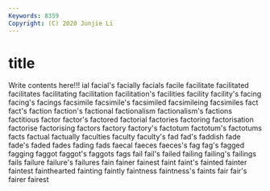 ```yaml
---
Keywords: 8359
Copyright: (C) 2020 Junjie Li
---
```


# title

Write contents here!!!
ial
facial's 
facially 
facials 
facile 
facilitate 
facilitated 
facilitates 
facilitating 
facilitation 
facilitation's
facilities 
facility 
facility's 
facing 
facing's 
facings 
facsimile 
facsimile's 
facsimiled 
facsimileing
facsimiles 
fact 
fact's 
faction 
faction's 
factional 
factionalism 
factionalism's 
factions 
factitious
factor 
factor's 
factored 
factorial 
factories 
factoring 
factorisation 
factorise 
factorising 
factors
factory 
factory's 
factotum 
factotum's 
factotums 
facts 
factual 
factually 
faculties 
faculty
faculty's 
fad 
fad's 
faddish 
fade 
fade's 
faded 
fades 
fading 
fads
faecal 
faeces 
faeces's 
fag 
fag's 
fagged 
fagging 
faggot 
faggot's 
faggots
fags 
fail 
fail's 
failed 
failing 
failing's 
failings 
fails 
failure 
failure's
failures 
fain 
fainer 
fainest 
faint 
faint's 
fainted 
fainter 
faintest 
fainthearted
fainting 
faintly 
faintness 
faintness's 
faints 
fair 
fair's 
fairer 
fairest 
